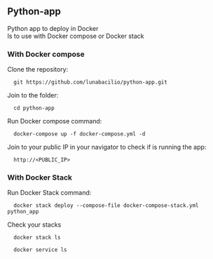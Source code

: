 ## Python-app

Python app to deploy in Docker <br>
Is to use with Docker compose or Docker stack

### With Docker compose

Clone the repository:
```
  git https://github.com/lunabacilio/python-app.git
```
Join to the folder:
```
  cd python-app
```  
Run Docker compose command:
```  
  docker-compose up -f docker-compose.yml -d
```
Join to your public IP in your navigator to check if is running the app:
```
  http://<PUBLIC_IP>
```
### With Docker Stack

Run Docker Stack command:
```
  docker stack deploy --compose-file docker-compose-stack.yml python_app
```
Check your stacks
```
  docker stack ls
  
  docker service ls
```
